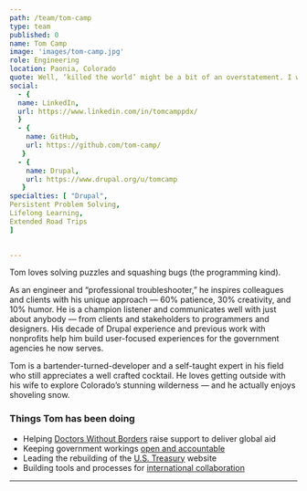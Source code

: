 ```yaml
---
path: /team/tom-camp
type: team
published: 0
name: Tom Camp
image: 'images/tom-camp.jpg'
role: Engineering
location: Paonia, Colorado
quote: Well, ‘killed the world’ might be a bit of an overstatement. I would have gone with ‘introduced entropy.’
social: 
  - {
  name: LinkedIn,
  url: https://www.linkedin.com/in/tomcamppdx/
  }
  - {
    name: GitHub,
    url: https://github.com/tom-camp/
   }
  - {
    name: Drupal,
    url: https://www.drupal.org/u/tomcamp
   }
specialties: [ "Drupal",
Persistent Problem Solving,
Lifelong Learning,
Extended Road Trips
]

  
---
```


Tom loves solving puzzles and squashing bugs (the programming kind).
 
As an engineer and “professional troubleshooter,” he inspires colleagues and clients with his unique approach — 60% patience, 30% creativity, and 10% humor. He is a champion listener and communicates well with just about anybody — from clients and stakeholders to programmers and designers. His decade of Drupal experience and previous work with nonprofits help him build user-focused experiences for the government agencies he now serves. 
 
Tom is a bartender-turned-developer and a self-taught expert in his field who still appreciates a well crafted cocktail. He loves getting outside with his wife to explore Colorado’s stunning wilderness — and he actually enjoys shoveling snow.




### Things Tom has been doing
* Helping [Doctors Without Borders](https://civicactions.com/case-study/msf/) raise support to deliver global aid
* Keeping government workings [open and accountable](https://www.foia.gov/)
* Leading the rebuilding of the [U.S. Treasury](https://home.treasury.gov/) website
* Building tools and processes for [international collaboration](https://civicactions.com/case-study/globalnet) 


----------------------------

